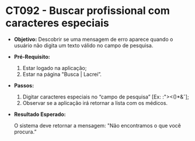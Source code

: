 # CT092 - Buscar profissional com caracteres especiais

- **Objetivo:** Descobrir se uma mensagem de erro aparece quando o usuário não digita um texto válido no campo de pesquisa.

- **Pré-Requisito:**
    1. Estar logado na aplicação;
    2. Estar na página "Busca | Lacrei”.

- **Passos:**
    1. Digitar caracteres especiais no “campo de pesquisa” [Ex: :"><()*&ˆ];
    2. Observar se a aplicação irá retornar a lista com os médicos.

- **Resultado Esperado:**
    
    O sistema deve retornar a mensagem: "Não encontramos o que você procura.”